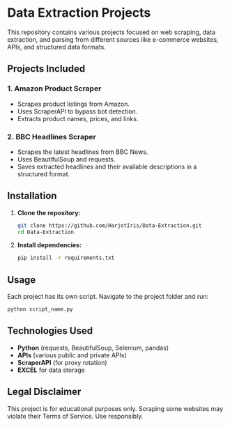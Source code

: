 # Data Extraction Projects

This repository contains various projects focused on web scraping, data extraction, and parsing from different sources like e-commerce websites, APIs, and structured data formats.

## Projects Included

### 1. **Amazon Product Scraper**
- Scrapes product listings from Amazon.
- Uses ScraperAPI to bypass bot detection.
- Extracts product names, prices, and links.
  
### 2. **BBC Headlines Scraper**
- Scrapes the latest headlines from BBC News.
- Uses BeautifulSoup and requests.
- Saves extracted headlines and their available descriptions in a structured format.


## Installation

1. **Clone the repository:**
   ```bash
   git clone https://github.com/HarjotIris/Data-Extraction.git
   cd Data-Extraction
   ```
2. **Install dependencies:**
   ```bash
   pip install -r requirements.txt
   ```

## Usage
Each project has its own script. Navigate to the project folder and run:
   ```bash
   python script_name.py
   ```

## Technologies Used
- **Python** (requests, BeautifulSoup, Selenium, pandas)
- **APIs** (various public and private APIs)
- **ScraperAPI** (for proxy rotation)
- **EXCEL** for data storage

## Legal Disclaimer
This project is for educational purposes only. Scraping some websites may violate their Terms of Service. Use responsibly.


